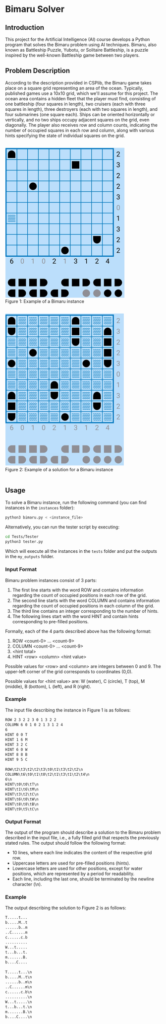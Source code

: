 # Bimaru Solver

## Introduction
This project for the Artificial Intelligence (AI) course develops a Python program that solves the Bimaru problem using AI techniques. Bimaru,
also known as Battleship Puzzle, Yubotu, or Solitaire Battleship, is a puzzle inspired by the well-known Battleship game between two players. 

## Problem Description
According to the description provided in CSPlib, the Bimaru game takes place on a square grid representing an area of the ocean. Typically, published games use a 10x10 grid, which we'll assume for this project.
The ocean area contains a hidden fleet that the player must find, consisting of one battleship (four squares in length), two cruisers (each with three squares in length),
three destroyers (each with two squares in length), and four submarines (one square each). Ships can be oriented horizontally or vertically, and no two ships occupy adjacent squares on the grid,
even diagonally. The player also receives row and column counts, indicating the number of occupied squares in each row and column,
along with various hints specifying the state of individual squares on the grid. <br><br>

![Example of a Bimaru instance](https://github.com/tomasmacieira/ia-projeto/blob/master/imgs/Fig1.png)  
Figure 1: Example of a Bimaru instance<br><br>

![Example of a Bimaru instance](https://github.com/tomasmacieira/ia-projeto/blob/master/imgs/Fig2.png)  
Figure 2: Example of a solution for a Bimaru instance<br><br>



## Usage

To solve a Bimaru instance, run the following command (you can find instances in the `instances` folder):

```bash
python3 bimaru.py < <instance_file>
```

Alternatively, you can run the tester script by executing:
```bash
cd Tests/Tester
python3 tester.py
```
Which will execute all the instances in the `tests` folder and put the outputs in the `my_outputs` folder.

### Input Format

Bimaru problem instances consist of 3 parts:

1. The first line starts with the word ROW and contains information regarding the count of occupied positions in each row of the grid.
2. The second line starts with the word COLUMN and contains information regarding the count of occupied positions in each column of the grid.
3. The third line contains an integer corresponding to the number of hints.
4. The following lines start with the word HINT and contain hints corresponding to pre-filled positions.

Formally, each of the 4 parts described above has the following format:
1. ROW \<count-0> ... \<count-9>
2. COLUMN \<count-0> ... \<count-9>
3. \<hint total>
4. HINT \<row> \<column> \<hint value>

Possible values for \<row> and \<column> are integers between 0 and 9. The upper-left corner of the grid corresponds to coordinates (0,0).

Possible values for \<hint value> are: W (water), C (circle), T (top), M (middle), B (bottom), L (left), and R (right).

### Example

The input file describing the instance in Figure 1 is as follows:

```plaintext
ROW 2 3 2 2 3 0 1 3 2 2
COLUMN 6 0 1 0 2 1 3 1 2 4
6
HINT 0 0 T
HINT 1 6 M
HINT 3 2 C
HINT 6 0 W
HINT 8 8 B
HINT 9 5 C

ROW\t2\t3\t2\t2\t3\t0\t1\t3\t2\t2\n
COLUMN\t6\t0\t1\t0\t2\t1\t3\t1\t2\t4\n
6\n
HINT\t0\t0\tT\n
HINT\t1\t6\tM\n
HINT\t3\t2\tC\n
HINT\t6\t0\tW\n
HINT\t8\t8\tB\n
HINT\t9\t5\tC\n
```

### Output Format

The output of the program should describe a solution to the Bimaru problem described in the input file, i.e., a fully filled grid that respects the previously stated rules. The output should follow the following format:
- 10 lines, where each line indicates the content of the respective grid row.
- Uppercase letters are used for pre-filled positions (hints).
- Lowercase letters are used for other positions, except for water positions, which are represented by a period for readability.
- Each line, including the last one, should be terminated by the newline character (\n).

### Example

The output describing the solution to Figure 2 is as follows:

```plaintext
T.....t...
b.....M..t
......b..m
..C......m
c......c.b
..........
W...t.....
t...b...t.
m.......B.
b....C....

T.....t...\n
b.....M..t\n
......b..m\n
..C......m\n
c......c.b\n
..........\n
W...t.....\n
t...b...t.\n
m.......B.\n
b....C....\n
```
